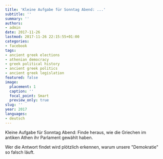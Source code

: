 ```yaml
---
title: 'Kleine Aufgabe für Sonntag Abend: ...'
subtitle: ''
summary: ''
authors:
- admin
date: 2017-11-26
lastmod: 2017-11-26 22:15:55+01:00
categories:
- facebook
tags:
- ancient greek elections
- athenian democracy
- greek political history
- ancient greek politics
- ancient greek legislation
featured: false
image:
  placement: 1
  caption: ''
  focal_point: Smart
  preview_only: true
slug: ''
year: 2017
languages:
- deutsch
---
```


Kleine Aufgabe für Sonntag Abend: Finde heraus, wie die Griechen im antiken Athen ihr Parlament gewählt haben.

Wer die Antwort findet wird plötzlich erkennen, warum unsere "Demokratie" so falsch läuft.
